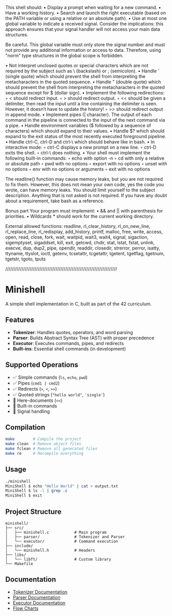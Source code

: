 This shell should:
• Display a prompt when waiting for a new command.
• Have a working history.
• Search and launch the right executable (based on the PATH variable or using a
relative or an absolute path).
• Use at most one global variable to indicate a received signal. Consider the
implications: this approach ensures that your signal handler will not access your
main data structures.

Be careful. This global variable must only store the signal number
and must not provide any additional information or access to data.
Therefore, using "norm" type structures in the global scope is
forbidden.

• Not interpret unclosed quotes or special characters which are not required by the
subject such as \ (backslash) or ; (semicolon).
• Handle ’ (single quote) which should prevent the shell from interpreting the metacharacters in the quoted sequence.
• Handle " (double quote) which should prevent the shell from interpreting the metacharacters in the quoted sequence except for $ (dollar sign).
• Implement the following redirections:
◦ < should redirect input.
◦ > should redirect output.
◦ << should be given a delimiter, then read the input until a line containing the
delimiter is seen. However, it doesn’t have to update the history!
◦ >> should redirect output in append mode.
• Implement pipes (| character). The output of each command in the pipeline is
connected to the input of the next command via a pipe.
• Handle environment variables ($ followed by a sequence of characters) which
should expand to their values.
• Handle $? which should expand to the exit status of the most recently executed
foreground pipeline.
• Handle ctrl-C, ctrl-D and ctrl-\ which should behave like in bash.
• In interactive mode:
◦ ctrl-C displays a new prompt on a new line.
◦ ctrl-D exits the shell.
◦ ctrl-\ does nothing.
• Your shell must implement the following built-in commands:
◦ echo with option -n
◦ cd with only a relative or absolute path
◦ pwd with no options
◦ export with no options
◦ unset with no options
◦ env with no options or arguments
◦ exit with no options

The readline() function may cause memory leaks, but you are not required to fix them.
However, this does not mean your own code, yes the code you wrote, can have
memory leaks.
You should limit yourself to the subject description. Anything that
is not asked is not required.
If you have any doubt about a requirement, take bash as a reference.

Bonus part
Your program must implement:
• && and || with parenthesis for priorities.
• Wildcards * should work for the current working directory.

External allowed functions:
readline,
rl_clear_history,
rl_on_new_line,
rl_replace_line,
rl_redisplay,
add_history,
printf,
malloc,
free,
write,
access,
open,
read,
close,
fork,
wait,
waitpid,
wait3,
wait4,
signal,
sigaction,
sigemptyset,
sigaddset,
kill,
exit,
getcwd,
chdir,
stat,
lstat,
fstat,
unlink,
execve,
dup,
dup2,
pipe,
opendir,
readdir,
closedir,
strerror,
perror,
isatty,
ttyname,
ttyslot,
ioctl,
getenv,
tcsetattr,
tcgetattr,
tgetent,
tgetflag,
tgetnum,
tgetstr,
tgoto,
tputs

/////////////////////////////////////////////////////////////////////

# Minishell

A simple shell implementation in C, built as part of the 42 curriculum.

## Features

- **Tokenizer**: Handles quotes, operators, and word parsing
- **Parser**: Builds Abstract Syntax Tree (AST) with proper precedence
- **Executor**: Executes commands, pipes, and redirects
- **Built-ins**: Essential shell commands (in development)

## Supported Operations

- ✅ Simple commands (`ls`, `echo`, `pwd`)
- ✅ Pipes (`cmd1 | cmd2`)
- ✅ Redirects (`>`, `<`, `>>`)
- ✅ Quoted strings (`"hello world"`, `'single'`)
- 🔄 Here-documents (`<<`)
- 🔄 Built-in commands
- 🔄 Signal handling

## Compilation

```bash
make        # Compile the project
make clean  # Remove object files
make fclean # Remove all generated files
make re     # Recompile everything
```

## Usage

```bash
./minishell
MiniShell $ echo "Hello World" | cat > output.txt
MiniShell $ ls -l | grep .c
MiniShell $ exit
```

## Project Structure

```
minishell/
├── src/
│   ├── minishell.c           # Main program
│   ├── parser/               # Tokenizer and Parser
│   └── executor/             # Command execution
├── include/
│   └── minishell.h           # Headers
├── libs/
│   └── libft/                # Custom library
└── Makefile
```

## Documentation

- [Tokenizer Documentation](src/parser/TOKENIZER.md)
- [Parser Documentation](src/parser/PARSER.md)
- [Executor Documentation](src/executor/EXECUTOR.md)
- [Flow Charts](docs/FLOWCHARTS.md)